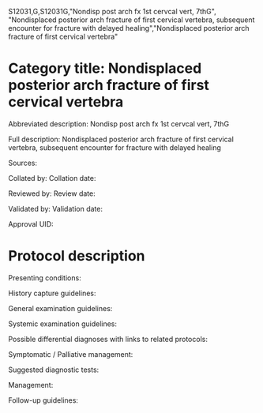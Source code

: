 S12031,G,S12031G,"Nondisp post arch fx 1st cervcal vert, 7thG", "Nondisplaced posterior arch fracture of first cervical vertebra, subsequent encounter for fracture with delayed healing","Nondisplaced posterior arch fracture of first cervical vertebra"
# Category title: Nondisplaced posterior arch fracture of first cervical vertebra

Abbreviated description: Nondisp post arch fx 1st cervcal vert, 7thG

Full description: Nondisplaced posterior arch fracture of first cervical vertebra, subsequent encounter for fracture with delayed healing

Sources:

Collated by:
Collation date:

Reviewed by:
Review date:

Validated by:
Validation date:

Approval UID:

# Protocol description

Presenting conditions:

History capture guidelines:

General examination guidelines:

Systemic examination guidelines:

Possible differential diagnoses with links to related protocols:

Symptomatic / Palliative management:

Suggested diagnostic tests:

Management:

Follow-up guidelines:
